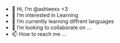 - 👋 Hi, I’m @ashieexx <3
- 👀 I’m interested in Learning
- 🌱 I’m currently learning diffrent languages
- 💞️ I’m looking to collaborate on ...
- 📫 How to reach me ...

<!---
ashieexx/ashieexx is a ✨ special ✨ repository because its `README.md` (this file) appears on your GitHub profile.
You can click the Preview link to take a look at your changes.
--->

